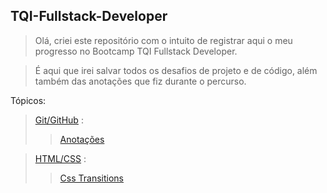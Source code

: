 ## TQI-Fullstack-Developer




>Olá, criei este repositório com o intuito de registrar aqui o meu progresso no
>Bootcamp TQI Fullstack Developer.



> É aqui que irei salvar todos os desafios de projeto e de código, além também
> das anotações que fiz durante o percurso.



Tópicos:

>[Git/GitHub](https://github.com/Felipe-TM/TQI-Fullstack-Developer/blob/main/Git-GitHub) :
>
>>[Anotações](https://github.com/Felipe-TM/TQI-Fullstack-Developer/blob/main/Git-GitHub/Anota%C3%A7%C3%B5es.md)

>[HTML/CSS](https://github.com/Felipe-TM/TQI-Fullstack-Developer/blob/main/HTML-CSS) :
>
>>[Css Transitions](https://github.com/Felipe-TM/TQI-Fullstack-Developer/blob/main/HTML-CSS/CSS-Transitions) 
